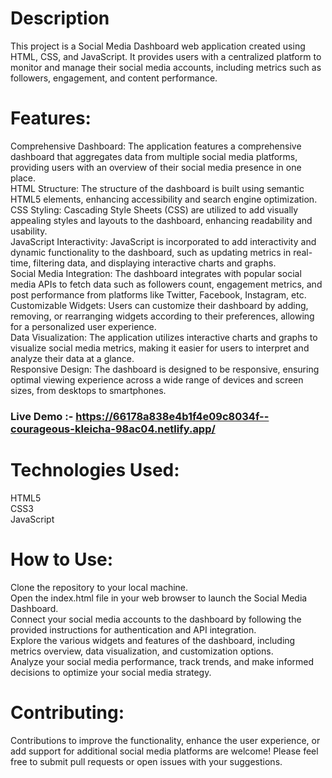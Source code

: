 # Description
This project is a Social Media Dashboard web application created using HTML, CSS, and JavaScript. It provides users with a centralized platform to monitor and manage their social media accounts, including metrics such as followers, engagement, and content performance.
###
# Features:
Comprehensive Dashboard: The application features a comprehensive dashboard that aggregates data from multiple social media platforms, providing users with an overview of their social media presence in one place.<br>
HTML Structure: The structure of the dashboard is built using semantic HTML5 elements, enhancing accessibility and search engine optimization.<br>
CSS Styling: Cascading Style Sheets (CSS) are utilized to add visually appealing styles and layouts to the dashboard, enhancing readability and usability.<br>
JavaScript Interactivity: JavaScript is incorporated to add interactivity and dynamic functionality to the dashboard, such as updating metrics in real-time, filtering data, and displaying interactive charts and graphs.<br>
Social Media Integration: The dashboard integrates with popular social media APIs to fetch data such as followers count, engagement metrics, and post performance from platforms like Twitter, Facebook, Instagram, etc.<br>
Customizable Widgets: Users can customize their dashboard by adding, removing, or rearranging widgets according to their preferences, allowing for a personalized user experience.<br>
Data Visualization: The application utilizes interactive charts and graphs to visualize social media metrics, making it easier for users to interpret and analyze their data at a glance.<br>
Responsive Design: The dashboard is designed to be responsive, ensuring optimal viewing experience across a wide range of devices and screen sizes, from desktops to smartphones.<br>
### Live Demo :- https://66178a838e4b1f4e09c8034f--courageous-kleicha-98ac04.netlify.app/

# Technologies Used:
HTML5<br>
CSS3<br>
JavaScript<br>
###
###
# How to Use:
Clone the repository to your local machine.<br>
Open the index.html file in your web browser to launch the Social Media Dashboard.<br>
Connect your social media accounts to the dashboard by following the provided instructions for authentication and API integration.<br>
Explore the various widgets and features of the dashboard, including metrics overview, data visualization, and customization options.<br>
Analyze your social media performance, track trends, and make informed decisions to optimize your social media strategy.<br>
###
###
# Contributing:
Contributions to improve the functionality, enhance the user experience, or add support for additional social media platforms are welcome! Please feel free to submit pull requests or open issues with your suggestions.
